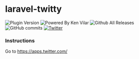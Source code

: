 # laravel-twitty
![Plugin Version](https://img.shields.io/badge/laravel-twitty-blue.svg) ![Powered By Ken Vilar](https://img.shields.io/badge/Powered%20by-Ken%20Vilar-blue.svg) ![Github All Releases](https://img.shields.io/github/downloads/kenvilar/laravel-twitty/total.svg?style=flat-square) ![GitHub commits](https://img.shields.io/github/commits-since/kenvilar/laravel-twitty/1.0.0.svg)
[![Twitter](https://img.shields.io/twitter/url/https/github.com/kenvilar/laravel-twitty/.svg?style=social)](https://twitter.com/intent/tweet?text=Wow:&url=https%3A%2F%2Fgithub.com%2Fkenvilar%2Flaravel-twitty%2F)

### Instructions
Go to https://apps.twitter.com/